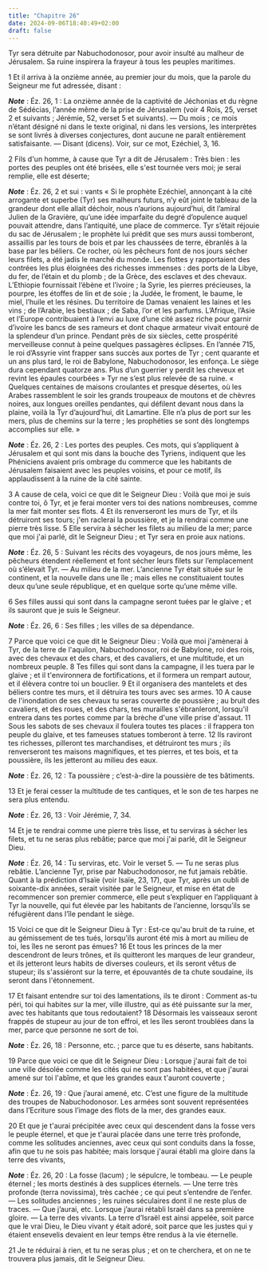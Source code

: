 ```yaml
---
title: "Chapitre 26"
date: 2024-09-06T18:40:49+02:00
draft: false
---
```



Tyr sera détruite par Nabuchodonosor, pour avoir insulté au malheur de Jérusalem.
Sa ruine inspirera la frayeur à tous les peuples maritimes.


1 Et il arriva à la onzième année, au premier jour du mois, que la parole du Seigneur me fut adressée, disant :

***Note*** :  Éz. 26, 1 : La onzième année de la captivité de Jéchonias et du règne de Sédécias, l’année même de la prise de Jérusalem (voir 4 Rois, 25, verset 2 et suivants ; Jérémie, 52, verset 5 et suivants). ― Du mois ; ce mois n’étant désigné ni dans le texte original, ni dans les versions, les interprètes se sont livrés à diverses conjectures, dont aucune ne paraît entièrement satisfaisante. ― Disant (dicens). Voir, sur ce mot, Ezéchiel, 3, 16.


2 Fils d'un homme, à cause que Tyr a dit de Jérusalem : Très bien : les portes des peuples ont été brisées, elle s'est tournée vers moi; je serai remplie, elle est déserte;

***Note*** :  Éz. 26, 2 et sui : vants « Si le prophète Ezéchiel, annonçant à la cité arrogante et superbe (Tyr) ses malheurs futurs, n’y eût joint le tableau de la grandeur dont elle allait déchoir, nous n’aurions aujourd’hui, dit l’amiral Julien de la Gravière, qu’une idée imparfaite du degré d’opulence auquel pouvait attendre, dans l’antiquité, une place de commerce. Tyr s’était réjouie du sac de Jérusalem ; le prophète lui prédit que ses murs aussi tomberont, assaillis par les tours de bois et par les chaussées de terre, ébranlés à la base par les béliers. Ce rocher, où les pêcheurs font de nos jours sécher leurs filets, a été jadis le marché du monde. Les flottes y rapportaient des contrées les plus éloignées des richesses immenses : des ports de la Libye, du fer, de l’étain et du plomb ; de la Grèce, des esclaves et des chevaux. L’Ethiopie fournissait l’ébène et l’ivoire ; la Syrie, les pierres précieuses, la pourpre, les étoffes de lin et de soie ; la Judée, le froment, le baume, le miel, l’huile et les
résines. Du territoire de Damas venaient les laines et les vins ; de l’Arabie, les bestiaux ; de Saba, l’or et les parfums. L’Afrique, l’Asie et l’Europe contribuaient à l’envi au luxe d’une cité assez riche pour garnir d’ivoire les bancs de ses rameurs et dont chaque armateur vivait entouré de la splendeur d’un prince. Pendant près de six siècles, cette prospérité merveilleuse connut à peine quelques passagères éclipses. En l’année 715, le roi d’Assyrie vint frapper sans succès aux portes de Tyr ; cent quarante et un ans plus tard, le roi de Babylone, Nabuchodonosor, les enfonça. Le siège dura cependant quatorze ans. Plus d’un guerrier y perdit les cheveux et revint les épaules courbées » Tyr ne s’est plus relevée de sa ruine. « Quelques centaines de maisons croulantes et presque désertes, où les Arabes rassemblent le soir les grands troupeaux de moutons et de chèvres noires, aux longues oreilles pendantes, qui défilent devant nous dans la plaine, voilà la Tyr d’aujourd’hui, dit Lamartine. Elle n’a plus de
port sur les mers, plus de chemins sur la terre ; les prophéties se sont dès longtemps accomplies sur elle. »

***Note*** :  Éz. 26, 2 : Les portes des peuples. Ces mots, qui s’appliquent à Jérusalem et qui sont mis dans la bouche des Tyriens, indiquent que les Phéniciens avaient pris ombrage du commerce que les habitants de Jérusalem faisaient avec les peuples voisins, et pour ce motif, ils applaudissent à la ruine de la cité sainte.

3 A cause de cela, voici ce que dit le Seigneur Dieu : Voilà que moi je suis contre toi, ô Tyr, et je ferai monter vers toi des nations nombreuses, comme la mer fait monter ses flots. 4 Et ils renverseront les murs de Tyr, et ils détruiront ses tours; j'en raclerai la poussière, et je la rendrai comme une pierre très lisse. 5 Elle servira à sécher les filets au milieu de la mer; parce que moi j'ai parlé, dit le Seigneur Dieu ; et Tyr sera en proie aux nations.

***Note*** :  Éz. 26, 5 : Suivant les récits des voyageurs, de nos jours même, les pêcheurs étendent réellement et font sécher leurs filets sur l’emplacement où s’élevait Tyr. ― Au milieu de la mer. L’ancienne Tyr était située sur le continent, et la nouvelle dans une île ; mais elles ne constituaient toutes deux qu’une seule république, et en quelque sorte qu’une même ville.

6 Ses filles aussi qui sont dans la campagne seront tuées par le glaive ; et ils sauront que je suis le Seigneur.

***Note*** :  Éz. 26, 6 : Ses filles ; les villes de sa dépendance.


7 Parce que voici ce que dit le Seigneur Dieu : Voilà que moi j'amènerai à Tyr, de la terre de l'aquilon, Nabuchodonosor, roi de Babylone, roi des rois, avec des chevaux et des chars, et des cavaliers, et une multitude, et un nombreux peuple. 8 Tes filles qui sont dans la campagne, il les tuera par le glaive ; et il t'environnera de fortifications, et il formera un rempart autour, et il élèvera contre toi un bouclier. 9 Et il organisera des mantelets et des béliers contre tes murs, et il détruira tes tours avec ses armes. 10 A cause de l'inondation de ses chevaux tu seras couverte de poussière ; au bruit des cavaliers, et des roues, et des chars, tes murailles s'ébranleront, lorsqu'il entrera dans tes portes comme par la brèche d'une ville prise d'assaut. 11 Sous les sabots de ses chevaux il foulera toutes tes places : il frappera ton peuple du glaive, et tes fameuses statues tomberont à terre. 12 Ils raviront tes richesses, pilleront tes marchandises, et détruiront tes murs ; ils renverseront tes maisons
magnifiques, et tes pierres, et tes bois, et ta poussière, ils les jetteront au milieu des eaux.

***Note*** :  Éz. 26, 12 : Ta poussière ; c’est-à-dire la poussière de tes bâtiments.

13 Et je ferai cesser la multitude de tes cantiques, et le son de tes harpes ne sera plus entendu.

***Note*** :  Éz. 26, 13 : Voir Jérémie, 7, 34.

14 Et je te rendrai comme une pierre très lisse, et tu serviras à sécher les filets, et tu ne seras plus rebâtie; parce que moi j'ai parlé, dit le Seigneur Dieu.

***Note*** :  Éz. 26, 14 : Tu serviras, etc. Voir le verset 5. ― Tu ne seras plus rebâtie. L’ancienne Tyr, prise par Nabuchodonosor, ne fut jamais rebâtie. Quant à la prédiction d’Isaïe (voir Isaïe, 23, 17), que Tyr, après un oubli de soixante-dix années, serait visitée par le Seigneur, et mise en état de recommencer son premier commerce, elle peut s’expliquer en l’appliquant à Tyr la nouvelle, qui fut élevée par les habitants de l’ancienne, lorsqu’ils se réfugièrent dans l’île pendant le siège.

15 Voici ce que dit le Seigneur Dieu à Tyr : Est-ce qu'au bruit de ta ruine, et au gémissement de tes tués, lorsqu'ils auront été mis à mort au milieu de toi, les îles ne seront pas émues? 16 Et tous les princes de la mer descendront de leurs trônes, et ils quitteront les marques de leur grandeur, et ils jetteront leurs habits de diverses couleurs, et ils seront vêtus de stupeur; ils s'assiéront sur la terre, et épouvantés de ta chute soudaine, ils seront dans l'étonnement.


17 Et faisant entendre sur toi des lamentations, ils te diront : Comment as-tu péri, toi qui habites sur la mer, ville illustre, qui as été puissante sur la mer, avec tes habitants que tous redoutaient? 18 Désormais les vaisseaux seront frappés de stupeur au jour de ton effroi, et les îles seront troublées dans la mer, parce que personne ne sort de toi.

***Note*** :  Éz. 26, 18 : Personne, etc. ; parce que tu es déserte, sans habitants.


19 Parce que voici ce que dit le Seigneur Dieu : Lorsque j'aurai fait de toi une ville désolée comme les cités qui ne sont pas habitées, et que j'aurai amené sur toi l'abîme, et que les grandes eaux t'auront couverte ;

***Note*** :  Éz. 26, 19 : Que j’aurai amené, etc. C’est une figure de la multitude des troupes de Nabuchodonosor. Les armées sont souvent représentées dans l’Ecriture sous l’image des flots de la mer, des grandes eaux.

20 Et que je t'aurai précipitée avec ceux qui descendent dans la fosse vers le peuple éternel, et que je t'aurai placée dans une terre très profonde, comme les solitudes anciennes, avec ceux qui sont conduits dans la fosse, afin que tu ne sois pas habitée; mais lorsque j'aurai établi ma gloire dans la terre des vivants,

***Note*** :  Éz. 26, 20 : La fosse (lacum) ; le sépulcre, le tombeau. ― Le peuple éternel ; les morts destinés à des supplices éternels. ― Une terre très profonde (terra novissima), très cachée ; ce qui peut s’entendre de l’enfer. ― Les solitudes anciennes ; les ruines séculaires dont il ne reste plus de traces. ― Que j’aurai, etc. Lorsque j’aurai rétabli Israël dans sa première gloire. ― La terre des vivants. La terre d’Israël est ainsi appelée, soit parce que le vrai Dieu, le Dieu vivant y était adoré, soit parce que les justes qui y étaient ensevelis devaient en leur temps être rendus à la vie éternelle.

21 Je te réduirai à rien, et tu ne seras plus ; et on te cherchera, et on ne te trouvera plus jamais, dit le Seigneur Dieu.

